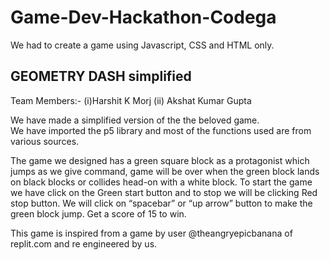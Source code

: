 # Game-Dev-Hackathon-Codega
We had to create a game using Javascript, CSS and HTML only.

## GEOMETRY DASH simplified

Team Members:- (i)Harshit K Morj
               (ii) Akshat Kumar Gupta
               
We have made a simplified version of the the beloved game.        
We have imported the p5 library and most of the functions used are from various sources.

The game we designed has a green square block as a protagonist which jumps
as we give command, game will be over when the green block lands on black blocks or
collides head-on with a white block. To start the game we have click on the Green start
button and to stop we will be clicking Red stop button. We will click on
“spacebar” or “up arrow” button to make the green block jump. 
Get a score of 15 to win.

This game is inspired from a game by user @theangryepicbanana of replit.com and re engineered by us.

